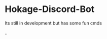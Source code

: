 # Hokage-Discord-Bot
Its still in development but has some fun cmds 




























































































































































..
